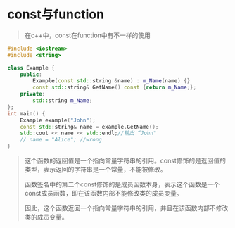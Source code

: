 # const与function

> 在c++中，const在function中有不一样的使用

```cpp
#include <iostream>
#include <string>

class Example {
    public:
    	Example(const std::string &name) : m_Name(name) {}
    	const std::string& GetName() const {return m_Name;};
    private:
    	std::string m_Name;
};
int main() {
    Example example("John");
    const std::string& name = example.GetName();
    std::cout << name << std::endl;//输出 “John"
    // name = "Alice"; //wrong
}
```

> 这个函数的返回值是一个指向常量字符串的引用。const修饰的是返回值的类型，表示返回的字符串是一个常量，不能被修改。
>
> 函数签名中的第二个const修饰的是成员函数本身，表示这个函数是一个const成员函数，即在该函数内部不能修改类的成员变量。
>
> 因此，这个函数返回一个指向常量字符串的引用，并且在该函数内部不修改类的成员变量。